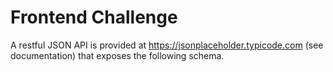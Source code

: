 # Frontend Challenge

A restful JSON API is provided at https://jsonplaceholder.typicode.com (see documentation) that exposes the following schema.